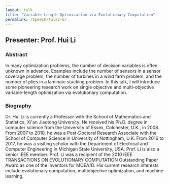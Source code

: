 ```yaml
---
layout: talk
title: "Variable-Length Optimization via Evolutionary Computation"
permalink: /Speech/talk2-6/
---
```


<div class="talk-container">
    <div class="talk-header">
        <h2>Presenter: Prof. Hui Li</h2>
    </div>
    <h3>Abstract</h3>
    <p>
    In many optimization problems, the number of decision variables is often unknown in advance. Examples include the number of sensors in a sensor coverage problem, the number of turbines in a wind farm problem, and the number of plies in a laminate stacking problem. In this talk, I will introduce some pioneering research work on single objective and multi-objective variable-length optimization via evolutionary computation.
    </p>
    <h3>Biography</h3>
    <p>
    Dr. Hui Li is currently a Professor with the School of Mathematics and Statistics, Xi'an Jiaotong University. He received his Ph.D. degree in computer science from the University of Essex, Colchester, U.K., in 2008. From 2007 to 2010, he was a Post-Doctoral Research Associate with the School of Computer Science in University of Nottingham,  U.K. From 2016 to 2017, he was a visiting scholar with the Department of Electrical and Computer Engineering in Michigan State University, USA. Prof. Li is also a senior IEEE member.  Prof. Li was a recipient of the 2010 IEEE TRANSACTIONS ON EVOLUTIONARY COMPUTATION Outstanding Paper Award as one of the inventors for MOEA/D.  His current research interests include evolutionary computation, multiobjective optimization, and machine learning.
    </p>

</div>
